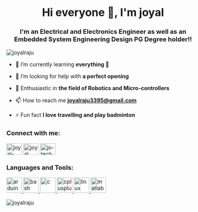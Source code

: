 <h1 align="center">Hi everyone 👋, I'm joyal</h1>
<h3 align="center">I'm an Electrical and Electronics Engineer as well as an Embedded System Engineering Design PG Degree holder!!</h3>

<p align="left"> <img src="https://komarev.com/ghpvc/?username=joyalraju&label=Profile%20views&color=0e75b6&style=flat" alt="joyalraju" /> </p>

- 🌱 I’m currently learning **everything 🤣**

- 🤝 I’m looking for help with **a perfect opening**

- 👯 Enthusiastic in **the field of Robotics and Micro-controllers**

- 📫 How to reach me **joyalraju3395@gmail.com**

- ⚡ Fun fact **I love travelling and play badminton**

<h3 align="left">Connect with me:</h3>
<p align="left">
<a href="https://linkedin.com/in/joyal-raju-10880010a" target="blank"><img align="center" src="https://cdn.jsdelivr.net/npm/simple-icons@3.0.1/icons/linkedin.svg" alt="joyal-raju-10880010a" height="30" width="40" /></a>
<a href="https://codesandbox.com/joyal raju" target="blank"><img align="center" src="https://cdn.jsdelivr.net/npm/simple-icons@3.0.1/icons/codesandbox.svg" alt="joyal raju" height="30" width="40" /></a>
<a href="https://www.youtube.com/jass4joyal" target="blank"><img align="center" src="https://cdn.jsdelivr.net/npm/simple-icons@3.0.1/icons/youtube.svg" alt="jo-tech solutions" height="30" width="40" /></a>
</p>

<h3 align="left">Languages and Tools:</h3>
<p align="left"> <a href="https://www.arduino.cc/" target="_blank"> <img src="https://cdn.worldvectorlogo.com/logos/arduino-1.svg" alt="arduino" width="40" height="40"/> </a> <a href="https://www.gnu.org/software/bash/" target="_blank"> <img src="https://www.vectorlogo.zone/logos/gnu_bash/gnu_bash-icon.svg" alt="bash" width="40" height="40"/> </a> <a href="https://www.cprogramming.com/" target="_blank"> <img src="https://devicons.github.io/devicon/devicon.git/icons/c/c-original.svg" alt="c" width="40" height="40"/> </a> <a href="https://www.w3schools.com/cpp/" target="_blank"> <img src="https://devicons.github.io/devicon/devicon.git/icons/cplusplus/cplusplus-original.svg" alt="cplusplus" width="40" height="40"/> </a> <a href="https://www.linux.org/" target="_blank"> <img src="https://devicons.github.io/devicon/devicon.git/icons/linux/linux-original.svg" alt="linux" width="40" height="40"/> </a> <a href="https://www.mathworks.com/" target="_blank"> <img src="https://raw.githubusercontent.com/simple-icons/simple-icons/master/icons/mathworks.svg" alt="matlab" width="40" height="40"/> </a> </p>

<p><img align="center" src="https://github-readme-stats.vercel.app/api/top-langs?username=joyalraju&show_icons=true&locale=en&layout=compact" alt="joyalraju" /></p>
